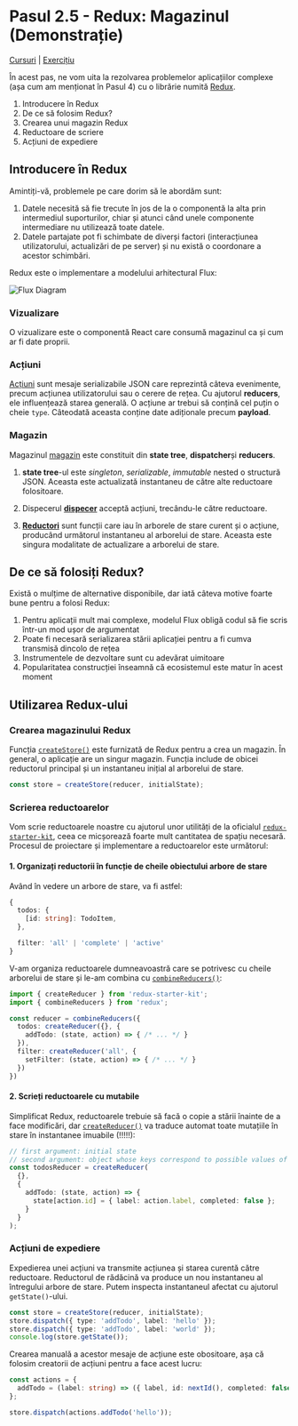 # Pasul  2.5 - Redux: Magazinul (Demonstrație)

[Cursuri](../../) | [Exercițiu](../exercise/)

În acest pas, ne vom uita la rezolvarea problemelor aplicațiilor complexe (așa cum am menționat în Pasul 4) cu o librărie numită [Redux](https://redux.js.org).

1. Introducere în Redux
2. De ce să folosim Redux?
3. Crearea unui magazin Redux 
4. Reductoare de scriere
5. Acțiuni de expediere

## Introducere în Redux

Amintiți-vă, problemele pe care dorim să le abordăm sunt:

1. Datele necesită să fie trecute în jos de la o componentă la alta prin intermediul suporturilor, chiar și atunci când unele componente intermediare nu utilizează  toate datele.
2. Datele partajate pot fi schimbate de diverși factori (interacțiunea utilizatorului, actualizări de pe server) și nu există o coordonare a acestor schimbări.

Redux este o implementare a modelului arhitectural Flux:

![Flux Diagram](../../assets/flux.png)

### Vizualizare

O vizualizare este o componentă React care consumă magazinul ca și cum ar fi date proprii.

### Acțiuni 

[Acțiuni](https://redux.js.org/basics/actions) sunt mesaje serializabile JSON care reprezintă câteva evenimente, precum acțiunea utilizatorului sau o cerere de rețea. Cu ajutorul **reducers**, ele influențează starea generală. O acțiune ar trebui să conțină cel puțin o cheie `type`. Câteodată aceasta conține date adiționale precum **payload**.

### Magazin

Magazinul [magazin](https://redux.js.org/basics/store) este constituit din **state tree**, **dispatcher**și **reducers**.

1. **state tree**-ul este _singleton_, _serializable_, _immutable_ nested o structură JSON. Aceasta este actualizată instantaneu de către alte reductoare folositoare.

2. Dispecerul [**dispecer**](https://redux.js.org/basics/data-flow) acceptă acțiuni, trecându-le către reductoare.

3. [**Reductori**](https://redux.js.org/basics/reducers) sunt funcții care iau în arborele de stare curent și o acțiune, producând următorul instantaneu al arborelui de stare. Aceasta este singura modalitate de actualizare a arborelui de stare.

## De ce să folosiți Redux?

Există o mulțime de alternative disponibile, dar iată câteva motive foarte bune pentru a folosi Redux:

1. Pentru aplicații mult mai complexe, modelul Flux obligă codul să fie scris într-un mod ușor de argumentat
2. Poate fi necesară serializarea stării aplicației pentru a fi cumva transmisă dincolo de rețea  
3. Instrumentele de dezvoltare sunt cu adevărat uimitoare
4. Popularitatea construcției înseamnă că ecosistemul este matur în acest moment

## Utilizarea Redux-ului

### Crearea magazinului Redux 

Funcția [`createStore()`](https://redux.js.org/api/createstore) este furnizată de Redux pentru a crea un magazin. În general, o aplicație are un singur magazin. Funcția include de obicei reductorul principal și un instantaneu inițial al arborelui de stare.

```ts
const store = createStore(reducer, initialState);
```

### Scrierea reductoarelor

Vom scrie reductoarele noastre cu ajutorul unor utilități de la oficialul [`redux-starter-kit`](https://redux-starter-kit.js.org/), ceea ce micșorează foarte mult cantitatea de spațiu necesară. Procesul de proiectare și implementare a reductoarelor este următorul:

#### 1. Organizați reductorii în funcție de cheile obiectului arbore de stare

Având în vedere un arbore de stare, va fi astfel:

```ts
{
  todos: {
    [id: string]: TodoItem,
  },

  filter: 'all' | 'complete' | 'active'
}
```

V-am organiza reductoarele dumneavoastră care se potrivesc cu cheile arborelui de stare și le-am combina cu [`combineReducers()`](https://redux.js.org/recipes/structuring-reducers/using-combinereducers):

```ts
import { createReducer } from 'redux-starter-kit';
import { combineReducers } from 'redux';

const reducer = combineReducers({
  todos: createReducer({}, {
    addTodo: (state, action) => { /* ... */ }
  }),
  filter: createReducer('all', {
    setFilter: (state, action) => { /* ... */ }
  })
})
```

#### 2. Scrieți reductoarele cu mutabile

Simplificat Redux, reductoarele trebuie să facă o copie a stării înainte de a face modificări, dar [`createReducer()`](https://redux-starter-kit.js.org/api/createreducer) va traduce automat toate mutațiile în stare în instantanee imuabile (!!!!!):

```ts
// first argument: initial state
// second argument: object whose keys correspond to possible values of action.type
const todosReducer = createReducer(
  {},
  {
    addTodo: (state, action) => {
      state[action.id] = { label: action.label, completed: false };
    }
  }
);
```

### Acțiuni de expediere
Expedierea unei acțiuni va transmite acțiunea și starea curentă către reductoare. Reductorul de rădăcină va produce un nou instantaneu al întregului arbore de stare. Putem inspecta instantaneul afectat cu ajutorul `getState()`-ului.

```ts
const store = createStore(reducer, initialState);
store.dispatch({ type: 'addTodo', label: 'hello' });
store.dispatch({ type: 'addTodo', label: 'world' });
console.log(store.getState());
```

Crearea manuală a acestor mesaje de acțiune este obositoare, așa că folosim creatorii de acțiuni pentru a face acest lucru:

```ts
const actions = {
  addTodo = (label: string) => ({ label, id: nextId(), completed: false })
};

store.dispatch(actions.addTodo('hello'));
```
